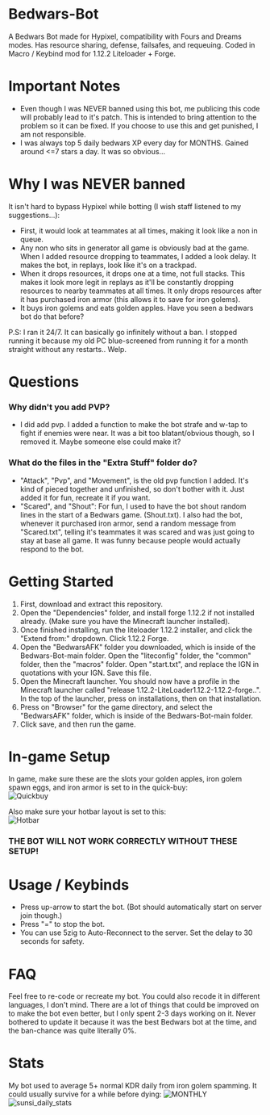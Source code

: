 # Bedwars-Bot
A Bedwars Bot made for Hypixel, compatibility with Fours and Dreams modes. Has resource sharing, defense, failsafes, and requeuing. Coded in Macro / Keybind mod for 1.12.2 Liteloader + Forge. 

# Important Notes
- Even though I was NEVER banned using this bot, me publicing this code will probably lead to it's patch. This is intended to bring attention to the problem so it can be fixed. If you choose to use this and get punished, I am not responsible.
- I was always top 5 daily bedwars XP every day for MONTHS. Gained around <=7 stars a day. It was so obvious...

# Why I was NEVER banned
It isn't hard to bypass Hypixel while botting (I wish staff listened to my suggestions...):
- First, it would look at teammates at all times, making it look like a non in queue.
- Any non who sits in generator all game is obviously bad at the game. When I added resource dropping to teammates, I added a look delay. It makes the bot, in replays, look like it's on a trackpad.
- When it drops resources, it drops one at a time, not full stacks. This makes it look more legit in replays as it'll be constantly dropping resources to nearby teammates at all times. It only drops resources after it has purchased iron armor (this allows it to save for iron golems).
- It buys iron golems and eats golden apples. Have you seen a bedwars bot do that before?

P.S: I ran it 24/7. It can basically go infinitely without a ban. I stopped running it because my old PC blue-screened from running it for a month straight without any restarts.. Welp.

# Questions
### Why didn't you add PVP?
- I did add pvp. I added a function to make the bot strafe and w-tap to fight if enemies were near. It was a bit too blatant/obvious though, so I removed it. Maybe someone else could make it?
### What do the files in the "Extra Stuff" folder do?
- "Attack", "Pvp", and "Movement", is the old pvp function I added. It's kind of pieced together and unfinished, so don't bother with it. Just added it for fun, recreate it if you want.
- "Scared", and "Shout": For fun, I used to have the bot shout random lines in the start of a Bedwars game. (Shout.txt). I also had the bot, whenever it purchased iron armor, send a random message from "Scared.txt", telling it's teammates it was scared and was just going to stay at base all game. It was funny because people would actually respond to the bot.

# Getting Started
1. First, download and extract this repository.
2. Open the "Dependencies" folder, and install forge 1.12.2 if not installed already. (Make sure you have the Minecraft launcher installed).
3. Once finished installing, run the liteloader 1.12.2 installer, and click the "Extend from:" dropdown. Click 1.12.2 Forge.
4. Open the "BedwarsAFK" folder you downloaded, which is inside of the Bedwars-Bot-main folder. Open the "liteconfig" folder, the "common" folder, then the "macros" folder. Open "start.txt", and replace the IGN in quotations with your IGN. Save this file.
5. Open the Minecraft launcher. You should now have a profile in the Minecraft launcher called "release 1.12.2-LiteLoader1.12.2-1.12.2-forge..". In the top of the launcher, press on installations, then on that installation.
6. Press on "Browser" for the game directory, and select the "BedwarsAFK" folder, which is inside of the Bedwars-Bot-main folder.
7. Click save, and then run the game.

# In-game Setup
In game, make sure these are the slots your golden apples, iron golem spawn eggs, and iron armor is set to in the quick-buy:  
![Quickbuy](https://github.com/familiar/Bedwars-Bot/assets/136278435/a324deb5-7780-45ab-b3b3-db5c14f3563e)

Also make sure your hotbar layout is set to this:  
![Hotbar](https://github.com/familiar/Bedwars-Bot/assets/136278435/0d550fa2-8734-4a4b-b409-8d3235456e59)

### THE BOT WILL NOT WORK CORRECTLY WITHOUT THESE SETUP!

# Usage / Keybinds
- Press up-arrow to start the bot. (Bot should automatically start on server join though.)
- Press "=" to stop the bot.
- You can use 5zig to Auto-Reconnect to the server. Set the delay to 30 seconds for safety.

# FAQ
Feel free to re-code or recreate my bot. You could also recode it in different languages, I don't mind. There are a lot of things that could be improved on to make the bot even better, but I only spent 2-3 days working on it. Never bothered to update it because it was the best Bedwars bot at the time, and the ban-chance was quite literally 0%.

# Stats
My bot used to average 5+ normal KDR daily from iron golem spamming. It could usually survive for a while before dying:
![MONTHLY](https://github.com/familiar/Bedwars-Bot/assets/136278435/fe13b261-5ed0-4e70-ae58-e41d55a8dfb4)
![sunsi_daily_stats](https://github.com/familiar/Bedwars-Bot/assets/136278435/5045e073-0974-4bc4-916a-f8e8973b44d3)

